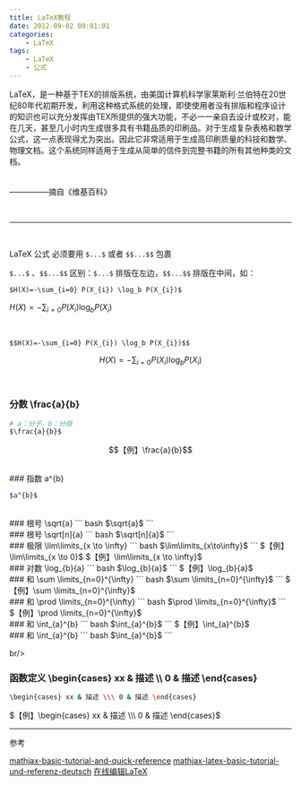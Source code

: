```yaml
---
title: LaTeX教程
date: 2012-09-02 09:01:01
categories:
    - LaTeX
tags:
    - LaTeX
    - 公式
---
```



LaTeX，是一种基于TEX的排版系统，由美国计算机科学家莱斯利·兰伯特在20世纪80年代初期开发，利用这种格式系统的处理，即使使用者没有排版和程序设计的知识也可以充分发挥由TEX所提供的强大功能，不必一一亲自去设计或校对，能在几天，甚至几小时内生成很多具有书籍品质的印刷品。对于生成复杂表格和数学公式，这一点表现得尤为突出。因此它非常适用于生成高印刷质量的科技和数学、物理文档。这个系统同样适用于生成从简单的信件到完整书籍的所有其他种类的文档。

　　　　　　　　　　　　　　　　　　　　　　　　　　　　　　　　　　　　　　　　　　　　　　　　—————摘自《维基百科》


<!-- more -->

<br/>

---

<br/>

LaTeX 公式 必须要用 `$...$` 或者 `$$...$$` 包裹

`$...$` 、`$$...$$` 区别：`$...$` 排版在左边，`$$...$$` 排版在中间，如：

``` markdown
$H(X)=-\sum_{i=0} P(X_{i}) \log_b P(X_{i})$
```
$H(X)=-\sum_{i=0} P(X_{i}) \log_b P(X_{i})$


<br/>

``` markdown
$$H(X)=-\sum_{i=0} P(X_{i}) \log_b P(X_{i})$$
```
$$H(X)=-\sum_{i=0} P(X_{i}) \log_b P(X_{i})$$


<br/>

### 分数 \frac{a}{b}

``` bash
# a：分子，b：分母
$\frac{a}{b}$
```
$$【例】\frac{a}{b}$$

<br/>
### 指数 a^{b}

``` bash
$a^{b}$
```


<br/>
### 根号 \sqrt{a}
``` bash
$\sqrt{a}$
```



<br/>
### 根号 \sqrt[n]{a}
``` bash
$\sqrt[n]{a}$
```


<br/>
### 极限 \lim\limits_{x \to \infty}
``` bash
$\lim\limits_{x\to\infty}$
```
$【例】\lim\limits_{x \to 0}$
$【例】\lim\limits_{x \to \infty}$


<br/>
### 对数 \log_{b}{a}
``` bash
$\log_{b}{a}$
```
$【例】\log_{b}{a}$

<br/>
### 和 \sum \limits_{n=0}^{\infty}
``` bash
$\sum \limits_{n=0}^{\infty}$
```
$【例】\sum \limits_{n=0}^{\infty}$



<br/>
### 和 \prod \limits_{n=0}^{\infty}
``` bash
$\prod \limits_{n=0}^{\infty}$
```
$【例】\prod \limits_{n=0}^{\infty}$



<br/>
### 和 \int_{a}^{b}
``` bash
$\int_{a}^{b}$
```
$【例】\int_{a}^{b}$




<br/>
### 和 \int_{a}^{b}
``` bash
$\int_{a}^{b}$
```


br/>
### 函数定义 \begin{cases} xx & 描述 \\\ 0 & 描述 \end{cases}
``` bash
\begin{cases} xx & 描述 \\\ 0 & 描述 \end{cases}
```
$【例】\begin{cases} xx & 描述 \\\ 0 & 描述 \end{cases}$

---
参考

[mathjax-basic-tutorial-and-quick-reference](https://math.meta.stackexchange.com/questions/5020/mathjax-basic-tutorial-and-quick-reference)
[mathjax-latex-basic-tutorial-und-referenz-deutsch](https://www.mathelounge.de/509545/mathjax-latex-basic-tutorial-und-referenz-deutsch)
[在线编辑LaTeX](https://www.matheretter.de/rechner/latex/)